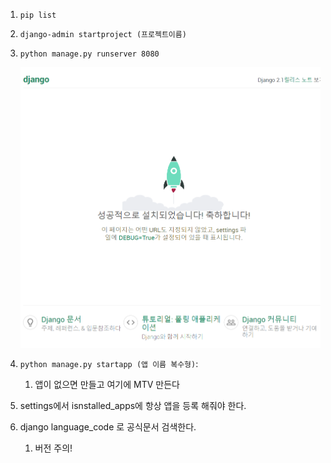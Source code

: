 1. `pip list` 

2. `django-admin startproject (프로젝트이름)`

3. `python manage.py runserver 8080`

   ![image-20200326133324919](20200326.assets/image-20200326133324919.png)

   

4. `python manage.py startapp (앱 이름 복수형)`:

   1. 앱이 없으면 만들고 여기에 MTV 만든다

5.  settings에서 isnstalled_apps에 항상 앱을 등록 해줘야 한다.

6. django language_code 로 공식문서 검색한다.

   1. 버전 주의!